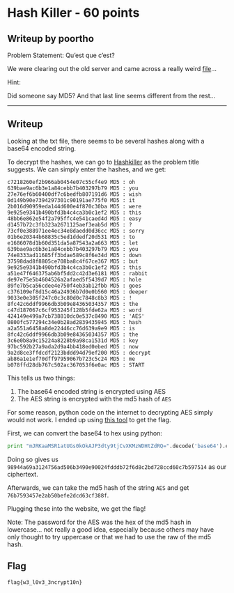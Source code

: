 
Hash Killer - 60 points
===

Writeup by poortho
------
Problem Statement:
Qu’est que c’est?

We were clearing out the old server and came across a really weird [file](https://github.com/hgarrereyn/Th3g3ntl3man-CTF-Writeups/raw/20050537d284122523a4309013f5e68f20ac3380/2017/PACTF_2017/problems/boole/Hash_Killer/hashes.txt)…

Hint:

Did someone say MD5? And that last line seems different from the rest…

------

Writeup
------
Looking at the txt file, there seems to be several hashes along with a base64 encoded string.

To decrypt the hashes, we can go to [Hashkiller](https://hashkiller.co.uk/md5-decrypter.aspx) as the problem title suggests. We can simply enter the hashes, and we get:
```
c7218260ef2b966ab0454e07c55cf4e9 MD5 : oh
639bae9ac6b3e1a84cebb7b403297b79 MD5 : you
27e76ef6b60400df7c6bedfb807191d6 MD5 : wish
0d149b90e7394297301c90191ae775f0 MD5 : it
2b016d90959eda144d600e4f870c30ba MD5 : were
9e925e9341b490bfd3b4c4ca3b0c1ef2 MD5 : this
48bb6e862e54f2a795ffc4e541caed4d MD5 : easy
d1457b72c3fb323a2671125aef3eab5d MD5 : ?
73cf0e388971ee4ec34e8daedd0d36cc MD5 : sorry
01b6e20344b68835c5ed1ddedf20d531 MD5 : to
e1686078d1b60d351da5a87543a2a663 MD5 : let
639bae9ac6b3e1a84cebb7b403297b79 MD5 : you
74e8333ad11685ff3bdae589c8f6e34d MD5 : down
37598dad8f8805ce708ba8c4f67ce367 MD5 : but
9e925e9341b490bfd3b4c4ca3b0c1ef2 MD5 : this
a51e47f646375ab6bf5dd2c42d3e6181 MD5 : rabbit
de97e75e5b4604526a2afaed5f5439d7 MD5 : hole
89fe7b5ca56cdee4e750f4eb3ab12fbb MD5 : goes
c376109ef8d15c46a24936b7d0e0b560 MD5 : deeper
9033e0e305f247c0c3c80d0c7848c8b3 MD5 : !
8fc42c6ddf9966db3b09e84365034357 MD5 : the
c47d187067c6cf953245f128b5fde62a MD5 : word
424149e499a7cb738810dc0e537c8490 MD5 : 'AES'
0800fc577294c34e0b28ad2839435945 MD5 : hash
a2a551a6458a8de22446cc76d639a9e9 MD5 : is
8fc42c6ddf9966db3b09e84365034357 MD5 : the
3c6e0b8a9c15224a8228b9a98ca1531d MD5 : key
97bc592b27a9ada2d9a4bb418ed0ebed MD5 : now
9a2d8ce3ffdcdf2123bddd94d79ef200 MD5 : decrypt
ab86a1e1ef70dff97959067b723c5c24 MD5 : me
b078ffd28db767c502ac367053f6e0ac MD5 : START
```

This tells us two things:
1. The base64 encoded string is encrypted using AES
2. The AES string is encrypted with the md5 hash of `AES`

For some reason, python code on the internet to decrypting AES simply would not work. I ended up using [this tool](http://aes.online-domain-tools.com/) to get the flag.

First, we can convert the base64 to hex using python:
```python
print "mJRKaaMSR1atUGs0kOkAJP3dty9tjCvXKMzWDHtZdRQ=".decode('base64').encode('hex')
```

Doing so gives us `98944a69a3124756ad506b3490e90024fdddb72f6d8c2bd728ccd60c7b597514` as our ciphertext.

Afterwards, we can take the md5 hash of the string `AES` and get `76b7593457e2ab50befe2dcd63cf388f`.

Plugging these into the website, we get the flag!

Note: The password for the AES was the hex of the md5 hash in lowercase... not really a good idea, especially because others may have only thought to try uppercase or that we had to use the raw of the md5 hash.

Flag
------

`flag{w3_l0v3_3ncrypt10n}`
